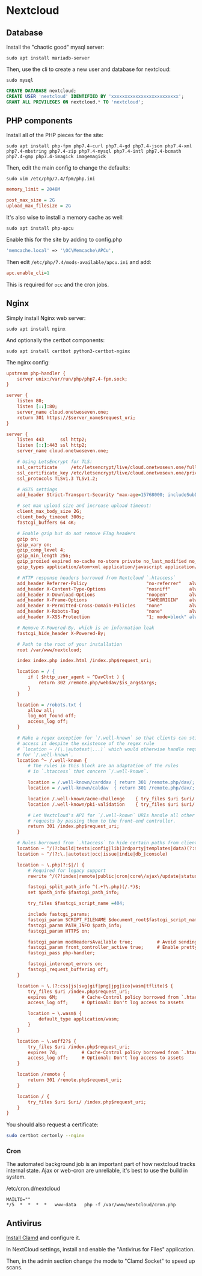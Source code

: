 # Nextcloud

## Database

Install the "chaotic good" mysql server: 

    sudo apt install mariadb-server

Then, use the cli to create a new user and database for nextcloud: 

    sudo mysql

```sql
CREATE DATABASE nextcloud;
CREATE USER 'nextcloud' IDENTIFIED BY 'xxxxxxxxxxxxxxxxxxxxxxxxx';
GRANT ALL PRIVILEGES ON nextcloud.* TO 'nextcloud';
```

## PHP components

Install all of the PHP pieces for the site: 

    sudo apt install php-fpm php7.4-curl php7.4-gd php7.4-json php7.4-xml php7.4-mbstring php7.4-zip php7.4-mysql php7.4-intl php7.4-bcmath php7.4-gmp php7.4-imagick imagemagick


Then, edit the main config to change the defaults: 

    sudo vim /etc/php/7.4/fpm/php.ini

```ini
memory_limit = 2048M

post_max_size = 2G
upload_max_filesize = 2G
```

It's also wise to install a memory cache as well: 

    sudo apt install php-apcu

Enable this for the site by adding to config.php

```php
'memcache.local' => '\OC\Memcache\APCu',
```

Then edit `/etc/php/7.4/mods-available/apcu.ini` and add: 

```ini
apc.enable_cli=1
```

This is required for `occ` and the cron jobs. 

## Nginx

Simply install Nginx web server: 

    sudo apt install nginx

And optionally the certbot components: 

    sudo apt install certbot python3-certbot-nginx


The nginx config: 


```ini
upstream php-handler {
    server unix:/var/run/php/php7.4-fpm.sock;
}

server {
    listen 80;
    listen [::]:80;
    server_name cloud.onetwoseven.one;
    return 301 https://$server_name$request_uri;
}

server {
    listen 443      ssl http2;
    listen [::]:443 ssl http2;
    server_name cloud.onetwoseven.one;

    # Using LetsEncrypt for TLS:
    ssl_certificate     /etc/letsencrypt/live/cloud.onetwosevn.one/fullchain.pem;
    ssl_certificate_key /etc/letsencrypt/live/cloud.onetwosevn.one/privkey.pem;
    ssl_protocols TLSv1.3 TLSv1.2;

    # HSTS settings
    add_header Strict-Transport-Security "max-age=15768000; includeSubDomains;" always;

    # set max upload size and increase upload timeout:
    client_max_body_size 2G;
    client_body_timeout 300s;
    fastcgi_buffers 64 4K;

    # Enable gzip but do not remove ETag headers
    gzip on;
    gzip_vary on;
    gzip_comp_level 4;
    gzip_min_length 256;
    gzip_proxied expired no-cache no-store private no_last_modified no_etag auth;
    gzip_types application/atom+xml application/javascript application/json application/ld+json application/manifest+json application/rss+xml application/vnd.geo+json application/vnd.ms-fontobject application/wasm application/x-font-ttf application/x-web-app-manifest+json application/xhtml+xml application/xml font/opentype image/bmp image/svg+xml image/x-icon text/cache-manifest text/css text/plain text/vcard text/vnd.rim.location.xloc text/vtt text/x-component text/x-cross-domain-policy;

    # HTTP response headers borrowed from Nextcloud `.htaccess`
    add_header Referrer-Policy                      "no-referrer"   always;
    add_header X-Content-Type-Options               "nosniff"       always;
    add_header X-Download-Options                   "noopen"        always;
    add_header X-Frame-Options                      "SAMEORIGIN"    always;
    add_header X-Permitted-Cross-Domain-Policies    "none"          always;
    add_header X-Robots-Tag                         "none"          always;
    add_header X-XSS-Protection                     "1; mode=block" always;

    # Remove X-Powered-By, which is an information leak
    fastcgi_hide_header X-Powered-By;

    # Path to the root of your installation
    root /var/www/nextcloud;

    index index.php index.html /index.php$request_uri;

    location = / {
        if ( $http_user_agent ~ ^DavClnt ) {
            return 302 /remote.php/webdav/$is_args$args;
        }
    }

    location = /robots.txt {
        allow all;
        log_not_found off;
        access_log off;
    }

    # Make a regex exception for `/.well-known` so that clients can still
    # access it despite the existence of the regex rule
    # `location ~ /(\.|autotest|...)` which would otherwise handle requests
    # for `/.well-known`.
    location ^~ /.well-known {
        # The rules in this block are an adaptation of the rules
        # in `.htaccess` that concern `/.well-known`.

        location = /.well-known/carddav { return 301 /remote.php/dav/; }
        location = /.well-known/caldav  { return 301 /remote.php/dav/; }

        location /.well-known/acme-challenge    { try_files $uri $uri/ =404; }
        location /.well-known/pki-validation    { try_files $uri $uri/ =404; }

        # Let Nextcloud's API for `/.well-known` URIs handle all other
        # requests by passing them to the front-end controller.
        return 301 /index.php$request_uri;
    }

    # Rules borrowed from `.htaccess` to hide certain paths from clients
    location ~ ^/(?:build|tests|config|lib|3rdparty|templates|data)(?:$|/)  { return 404; }
    location ~ ^/(?:\.|autotest|occ|issue|indie|db_|console)                { return 404; }

    location ~ \.php(?:$|/) {
        # Required for legacy support
        rewrite ^/(?!index|remote|public|cron|core\/ajax\/update|status|ocs\/v[12]|updater\/.+|oc[ms]-provider\/.+|.+\/richdocumentscode\/proxy) /index.php$request_uri;

        fastcgi_split_path_info ^(.+?\.php)(/.*)$;
        set $path_info $fastcgi_path_info;

        try_files $fastcgi_script_name =404;

        include fastcgi_params;
        fastcgi_param SCRIPT_FILENAME $document_root$fastcgi_script_name;
        fastcgi_param PATH_INFO $path_info;
        fastcgi_param HTTPS on;

        fastcgi_param modHeadersAvailable true;         # Avoid sending the security headers twice
        fastcgi_param front_controller_active true;     # Enable pretty urls
        fastcgi_pass php-handler;

        fastcgi_intercept_errors on;
        fastcgi_request_buffering off;
    }

    location ~ \.(?:css|js|svg|gif|png|jpg|ico|wasm|tflite)$ {
        try_files $uri /index.php$request_uri;
        expires 6M;         # Cache-Control policy borrowed from `.htaccess`
        access_log off;     # Optional: Don't log access to assets

        location ~ \.wasm$ {
            default_type application/wasm;
        }
    }

    location ~ \.woff2?$ {
        try_files $uri /index.php$request_uri;
        expires 7d;         # Cache-Control policy borrowed from `.htaccess`
        access_log off;     # Optional: Don't log access to assets
    }

    location /remote {
        return 301 /remote.php$request_uri;
    }

    location / {
        try_files $uri $uri/ /index.php$request_uri;
    }
}
```

You should also request a certificate: 

```sh
sudo certbot certonly --nginx
```

### Cron

The automated background job is an important part of how nextcloud tracks internal state. Ajax or web-cron are unreliable, it's best to use the build in system. 

/etc/cron.d/nextcloud

    MAILTO=""
    */5  *  *  *  *   www-data   php -f /var/www/nextcloud/cron.php

## Antivirus

[Install Clamd](/services/clamav) and configure it.

In NextCloud settings, install and enable the "Antivirus for Files" application. 

Then, in the admin section change the mode to "Clamd Socket" to speed up scans. 
